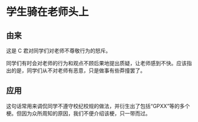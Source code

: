 # 学生骑在老师头上

## 由来

这是 C 君对同学们对老师不尊敬行为的怒斥。

同学们有时会对老师的行为和观点不顾后果地提出质疑，让老师感到不快。应该指出的是，同学们从不对老师有恶意，只是做事有些莽撞罢了。

## 应用

这句话常用来调侃同学不遵守校纪校规的做法，并衍生出了包括“GPXX”等的多个梗。但因为众所周知的原因，我们不便介绍该梗，只一带而过。